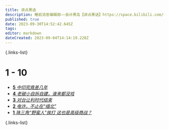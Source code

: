 ```yaml
---
title: 讲点黑话
description: 睡前消息编辑部——会计黑岛【讲点黑话】https://space.bilibili.com/64219557
published: true
date: 2023-09-30T14:52:42.645Z
tags: 
editor: markdown
dateCreated: 2023-09-04T14:14:19.228Z
---
```



<!--

- [**** **](./commercial/12.md)
- [**** **](./commercial/11.md)-->


{.links-list}

# 1 - 10
<!--
- [**10** **](./commercial/10.md)
- [**9** **](./commercial/9.md)
- [**8** **](./commercial/8.md)
- [**7** **](./commercial/7.md)
- [**6** **](./commercial/6.md)-->

- [**5** *中印究竟差几年*](./commercial/5.md)
- [**4** *老破小自拆自建，谁来都没戏*](./commercial/4.md)
- [**3** *对台让利时代结束*](./commercial/3.md)
- [**2** *电诈，不止在“缅北”*](./commercial/2.md)
- [**1** *珠三角“野蛮人”挨打 这也是高级商战？*](./commercial/1.md)

{.links-list}